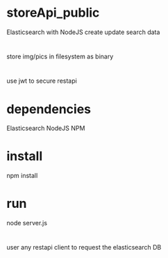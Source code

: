 # storeApi_public

Elasticsearch with NodeJS create update search data 
#
store img/pics in filesystem as binary 
#
use jwt to secure restapi 
#
# dependencies 
Elasticsearch 
NodeJS
NPM
# install
npm install
# run 
node server.js 
#
user any restapi client to request the elasticsearch  DB 
